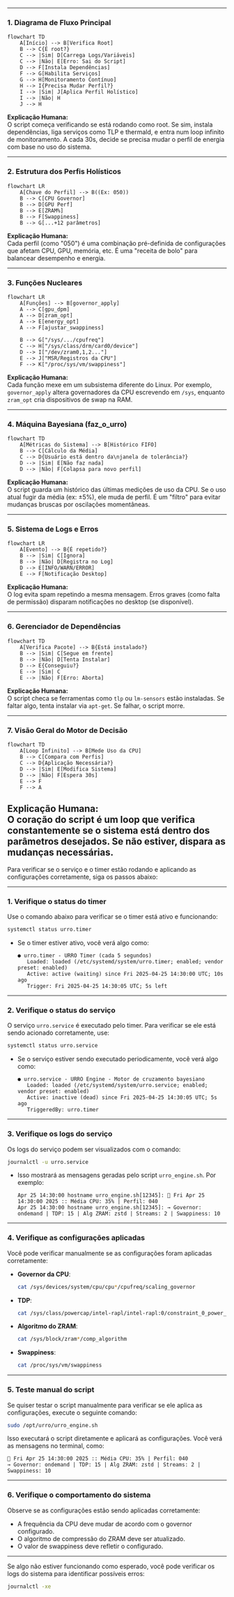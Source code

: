 
---

### 1. **Diagrama de Fluxo Principal**  
```mermaid
flowchart TD
    A[Início] --> B[Verifica Root]
    B --> C{É root?}
    C --> |Sim| D[Carrega Logs/Variáveis]
    C --> |Não| E[Erro: Sai do Script]
    D --> F[Instala Dependências]
    F --> G[Habilita Serviços]
    G --> H[Monitoramento Contínuo]
    H --> I{Precisa Mudar Perfil?}
    I --> |Sim| J[Aplica Perfil Holístico]
    I --> |Não| H
    J --> H
```

**Explicação Humana:**  
O script começa verificando se está rodando como root. Se sim, instala dependências, liga serviços como TLP e thermald, e entra num loop infinito de monitoramento. A cada 30s, decide se precisa mudar o perfil de energia com base no uso do sistema.

---

### 2. **Estrutura dos Perfis Holísticos**  
```mermaid
flowchart LR
    A[Chave do Perfil] --> B((Ex: 050))
    B --> C[CPU Governor]
    B --> D[GPU Perf]
    B --> E[ZRAM%]
    B --> F[Swappiness]
    B --> G[...+12 parâmetros]
```

**Explicação Humana:**  
Cada perfil (como "050") é uma combinação pré-definida de configurações que afetam CPU, GPU, memória, etc. É uma "receita de bolo" para balancear desempenho e energia.

---

### 3. **Funções Nucleares**  
```mermaid
flowchart LR
    A[Funções] --> B[governor_apply]
    A --> C[gpu_dpm]
    A --> D[zram_opt]
    A --> E[energy_opt]
    A --> F[ajustar_swappiness]
    
    B --> G["/sys/.../cpufreq"]
    C --> H["/sys/class/drm/card0/device"]
    D --> I["/dev/zram0,1,2..."]
    E --> J["MSR/Registros da CPU"]
    F --> K["/proc/sys/vm/swappiness"]

```

**Explicação Humana:**  
Cada função mexe em um subsistema diferente do Linux. Por exemplo, `governor_apply` altera governadores da CPU escrevendo em `/sys`, enquanto `zram_opt` cria dispositivos de swap na RAM.

---

### 4. **Máquina Bayesiana (faz_o_urro)**  
```mermaid
flowchart TD
    A[Métricas do Sistema] --> B[Histórico FIFO]
    B --> C[Cálculo da Média]
    C --> D{Usuário está dentro da\njanela de tolerância?}
    D --> |Sim| E[Não faz nada]
    D --> |Não| F[Colapsa para novo perfil]
```

**Explicação Humana:**  
O script guarda um histórico das últimas medições de uso da CPU. Se o uso atual fugir da média (ex: ±5%), ele muda de perfil. É um "filtro" para evitar mudanças bruscas por oscilações momentâneas.

---

### 5. **Sistema de Logs e Erros**  
```mermaid
flowchart LR
    A[Evento] --> B{É repetido?}
    B --> |Sim| C[Ignora]
    B --> |Não| D[Registra no Log]
    D --> E[INFO/WARN/ERROR]
    E --> F[Notificação Desktop]
```

**Explicação Humana:**  
O log evita spam repetindo a mesma mensagem. Erros graves (como falta de permissão) disparam notificações no desktop (se disponível).

---

### 6. **Gerenciador de Dependências**  
```mermaid
flowchart TD
    A[Verifica Pacote] --> B{Está instalado?}
    B --> |Sim| C[Segue em frente]
    B --> |Não| D[Tenta Instalar]
    D --> E{Conseguiu?}
    E --> |Sim| C
    E --> |Não| F[Erro: Aborta]
```

**Explicação Humana:**  
O script checa se ferramentas como `tlp` ou `lm-sensors` estão instaladas. Se faltar algo, tenta instalar via `apt-get`. Se falhar, o script morre.

---

### 7. **Visão Geral do Motor de Decisão**  
```mermaid
flowchart TD
    A[Loop Infinito] --> B[Mede Uso da CPU]
    B --> C[Compara com Perfis]
    C --> D{Aplicação Necessária?}
    D --> |Sim| E[Modifica Sistema]
    D --> |Não| F[Espera 30s]
    E --> F
    F --> A
```

**Explicação Humana:**  
O coração do script é um loop que verifica constantemente se o sistema está dentro dos parâmetros desejados. Se não estiver, dispara as mudanças necessárias.
---
Para verificar se o serviço e o timer estão rodando e aplicando as configurações corretamente, siga os passos abaixo:

---

### **1. Verifique o status do timer**
Use o comando abaixo para verificar se o timer está ativo e funcionando:

```bash
systemctl status urro.timer
```

- Se o timer estiver ativo, você verá algo como:
  ```
  ● urro.timer - URRO Timer (cada 5 segundos)
     Loaded: loaded (/etc/systemd/system/urro.timer; enabled; vendor preset: enabled)
     Active: active (waiting) since Fri 2025-04-25 14:30:00 UTC; 10s ago
     Trigger: Fri 2025-04-25 14:30:05 UTC; 5s left
  ```

---

### **2. Verifique o status do serviço**
O serviço `urro.service` é executado pelo timer. Para verificar se ele está sendo acionado corretamente, use:

```bash
systemctl status urro.service
```

- Se o serviço estiver sendo executado periodicamente, você verá algo como:
  ```
  ● urro.service - URRO Engine - Motor de cruzamento bayesiano
     Loaded: loaded (/etc/systemd/system/urro.service; enabled; vendor preset: enabled)
     Active: inactive (dead) since Fri 2025-04-25 14:30:05 UTC; 5s ago
     TriggeredBy: urro.timer
  ```

---

### **3. Verifique os logs do serviço**
Os logs do serviço podem ser visualizados com o comando:

```bash
journalctl -u urro.service
```

- Isso mostrará as mensagens geradas pelo script `urro_engine.sh`. Por exemplo:
  ```
  Apr 25 14:30:00 hostname urro_engine.sh[12345]: 🔁 Fri Apr 25 14:30:00 2025 :: Média CPU: 35% | Perfil: 040
  Apr 25 14:30:00 hostname urro_engine.sh[12345]: → Governor: ondemand | TDP: 15 | Alg ZRAM: zstd | Streams: 2 | Swappiness: 10
  ```

---

### **4. Verifique as configurações aplicadas**
Você pode verificar manualmente se as configurações foram aplicadas corretamente:

- **Governor da CPU**:
  ```bash
  cat /sys/devices/system/cpu/cpu*/cpufreq/scaling_governor
  ```

- **TDP**:
  ```bash
  cat /sys/class/powercap/intel-rapl/intel-rapl:0/constraint_0_power_limit_uw
  ```

- **Algoritmo do ZRAM**:
  ```bash
  cat /sys/block/zram*/comp_algorithm
  ```

- **Swappiness**:
  ```bash
  cat /proc/sys/vm/swappiness
  ```

---

### **5. Teste manual do script**
Se quiser testar o script manualmente para verificar se ele aplica as configurações, execute o seguinte comando:

```bash
sudo /opt/urro/urro_engine.sh
```

Isso executará o script diretamente e aplicará as configurações. Você verá as mensagens no terminal, como:

```
🔁 Fri Apr 25 14:30:00 2025 :: Média CPU: 35% | Perfil: 040
→ Governor: ondemand | TDP: 15 | Alg ZRAM: zstd | Streams: 2 | Swappiness: 10
```

---

### **6. Verifique o comportamento do sistema**
Observe se as configurações estão sendo aplicadas corretamente:
- A frequência da CPU deve mudar de acordo com o governor configurado.
- O algoritmo de compressão do ZRAM deve ser atualizado.
- O valor de swappiness deve refletir o configurado.

---

Se algo não estiver funcionando como esperado, você pode verificar os logs do sistema para identificar possíveis erros:

```bash
journalctl -xe
```
